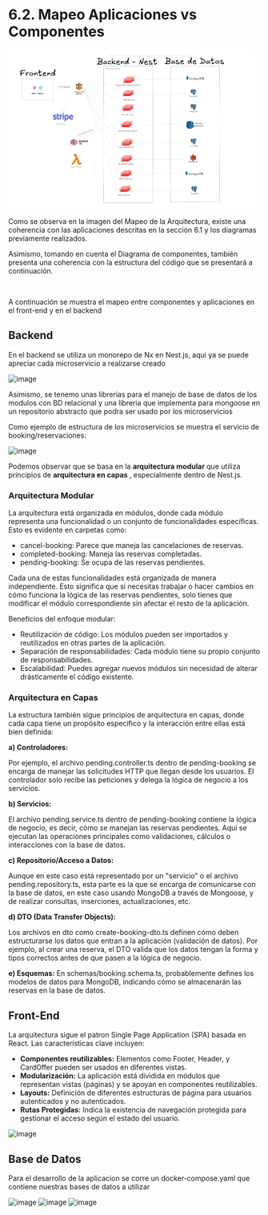 # 6.2. Mapeo Aplicaciones vs Componentes

![Mapeo Aplicaciones en la Arquitectura](MapeoAplicaciones.png)

Como se observa en la imagen del Mapeo de la Arquitectura, existe una coherencia con las aplicaciones descritas en la sección 6.1 y los diagramas previamente realizados.

Asimismo, tomando en cuenta el Diagrama de componentes, también presenta una coherencia con la estructura del código que se presentará a continuación.

![]()

A continuación se muestra el mapeo entre componentes y aplicaciones en el front-end y en el backend

## Backend

En el backend se utiliza un monorepo de Nx en Nest.js, aqui ya se puede apreciar cada microservicio a realizarse creado

![image](https://github.com/user-attachments/assets/fb95899e-8073-4a69-96a9-55c0a372d6b7)

Asimismo, se tenemo unas librerias para el manejo de base de datos de los modulos con BD relacional y una libreria que implementa para mongoose en un repositorio abstracto que podra ser usado por los microservicios

Como ejemplo de estructura de los microservicios se muestra el servicio de booking/reservaciones:

![image](https://github.com/user-attachments/assets/af062aff-de2f-470a-8d98-fa95590be6c3)

Podemos observar que se basa en la **arquitectura modular** que utiliza principios de **arquitectura en capas** , especialmente dentro de Nest.js.

### Arquitectura Modular

La arquitectura está organizada en módulos, donde cada módulo representa una funcionalidad o un conjunto de funcionalidades específicas. Esto es evidente en carpetas como:

- cancel-booking: Parece que maneja las cancelaciones de reservas.
- completed-booking: Maneja las reservas completadas.
- pending-booking: Se ocupa de las reservas pendientes.
  
Cada una de estas funcionalidades está organizada de manera independiente. Esto significa que si necesitas trabajar o hacer cambios en cómo funciona la lógica de las reservas pendientes, solo tienes que modificar el módulo correspondiente sin afectar el resto de la aplicación.

Beneficios del enfoque modular:

- Reutilización de código: Los módulos pueden ser importados y reutilizados en otras partes de la aplicación.
- Separación de responsabilidades: Cada módulo tiene su propio conjunto de responsabilidades.
- Escalabilidad: Puedes agregar nuevos módulos sin necesidad de alterar drásticamente el código existente.

### Arquitectura en Capas

La estructura también sigue principios de arquitectura en capas, donde cada capa tiene un propósito específico y la interacción entre ellas está bien definida:

**a) Controladores:**

Por ejemplo, el archivo pending.controller.ts dentro de pending-booking se encarga de manejar las solicitudes HTTP que llegan desde los usuarios.
El controlador solo recibe las peticiones y delega la lógica de negocio a los servicios.

**b) Servicios:**

El archivo pending.service.ts dentro de pending-booking contiene la lógica de negocio, es decir, cómo se manejan las reservas pendientes.
Aquí se ejecutan las operaciones principales como validaciones, cálculos o interacciones con la base de datos.

**c) Repositorio/Acceso a Datos:**

Aunque en este caso está representado por un "servicio" o el archivo pending.repository.ts, esta parte es la que se encarga de comunicarse con la base de datos, en este caso usando MongoDB a través de Mongoose, y de realizar consultas, inserciones, actualizaciones, etc.

**d) DTO (Data Transfer Objects):**

Los archivos en dto como create-booking-dto.ts definen cómo deben estructurarse los datos que entran a la aplicación (validación de datos). Por ejemplo, al crear una reserva, el DTO valida que los datos tengan la forma y tipos correctos antes de que pasen a la lógica de negocio.

**e) Esquemas:**
En schemas/booking.schema.ts, probablemente defines los modelos de datos para MongoDB, indicando cómo se almacenarán las reservas en la base de datos.

## Front-End

La arquitectura sigue el patron Single Page Application (SPA) basada en React. Las características clave incluyen:

- **Componentes reutilizables:** Elementos como Footer, Header, y CardOffer pueden ser usados en diferentes vistas.
- **Modularización:** La aplicación está dividida en módulos que representan vistas (páginas) y se apoyan en componentes reutilizables.
- **Layouts:** Definición de diferentes estructuras de página para usuarios autenticados y no autenticados.
- **Rutas Protegidas:** Indica la existencia de navegación protegida para gestionar el acceso según el estado del usuario.

![image](https://github.com/user-attachments/assets/09ceb9a7-e1a8-4813-b5df-08f670d98315)

## Base de Datos

Para el desarrollo de la aplicacion se corre un docker-compose.yaml que contiene nuestras bases de datos a utilizar

![image](https://github.com/user-attachments/assets/d0d07cb4-268c-4b4c-88e5-0d5b5ab40ad1)
![image](https://github.com/user-attachments/assets/acc0d6c7-1102-448b-bfd3-84d734b4a41b)
![image](https://github.com/user-attachments/assets/429800ce-5f44-4fb7-8b5e-9edb9c87fb32)
